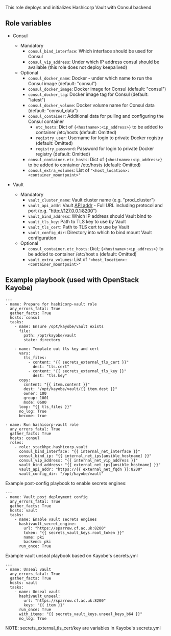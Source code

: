 This role deploys and initializes Hashicorp Vault with Consul backend

Role variables
--------------

* Consul
  * Mandatory
    * `consul_bind_interface`: Which interface should be used for Consul
    * `consul_vip_address`: Under which IP address consul should be available (this role does not deploy keepalived)
  * Optional
    * `consul_docker_name`: Docker - under which name to run the Consul image (default: "consul")
    * `consul_docker_image`: Docker image for Consul (default: "consul")
    * `consul_docker_tag`: Docker image tag for Consul (default: "latest")
    * `consul_docker_volume`: Docker volume name for Consul data (default: "consul_data")
    * `consul_container`: Additional data for pulling and configuring the Consul container
      * `etc_hosts`: Dict of `{<hostname>:<ip_address>}` to be added to container /etc/hosts (default: Omitted)
      * `registry_user`: Username for login to private Docker registry (default: Omitted)
      * `registry_password`: Password for login to private Docker registry (default: Omitted)
    * `consul_container.etc_hosts`: Dict of `{<hostname>:<ip_address>}` to be added to container /etc/hosts (default: Omitted)
    * `consul_extra_volumes`: List of `"<host_location>:<container_mountpoint>"`

* Vault
  * Mandatory
    * `vault_cluster_name`: Vault cluster name (e.g. "prod_cluster")
    * `vault_api_addr`: Vault [API addr](https://www.vaultproject.io/docs/configuration#api_addr) - Full URL including protocol and port (e.g. "http://127.0.0.1:8200")
    * `vault_bind_address`: Which IP address should Vault bind to
    * `vault_tls_key`: Path to TLS key to use by Vault
    * `vault_tls_cert`: Path to TLS cert to use by Vault
    * `vault_config_dir`: Directory into which to bind mount Vault configuration
  * Optional
    * `consul_container.etc_hosts`: Dict; `{<hostname>:<ip_address>}` to be added to container /etc/host
s (default: Omitted)
    * `vault_extra_volumes`: List of `"<host_location>:<container_mountpoint>"`



Example playbook (used with OpenStack Kayobe)
---------------------------------------------

```
---
- name: Prepare for hashicorp-vault role
  any_errors_fatal: True
  gather_facts: True
  hosts: consul
  tasks:
    - name: Ensure /opt/kayobe/vault exists
      file:
        path: /opt/kayobe/vault
        state: directory

    - name: Template out tls key and cert
      vars:
        tls_files:
          - content: "{{ secrets_external_tls_cert }}"
            dest: "tls.cert"
          - content: "{{ secrets_external_tls_key }}"
            dest: "tls.key"
      copy:
        content: "{{ item.content }}"
        dest: "/opt/kayobe/vault/{{ item.dest }}"
        owner: 100
        group: 1001
        mode: 0600
      loop: "{{ tls_files }}"
      no_log: True
      become: true

- name: Run hashicorp-vault role
  any_errors_fatal: True
  gather_facts: True
  hosts: consul
  roles:
    - role: stackhpc.hashicorp.vault
      consul_bind_interface: "{{ internal_net_interface }}"
      consul_bind_ip: "{{ internal_net_ips[ansible_hostname] }}"
      consul_vip_address: "{{ internal_net_vip_address }}"
      vault_bind_address: "{{ external_net_ips[ansible_hostname] }}"
      vault_api_addr: "https://{{ external_net_fqdn }}:8200"
      vault_config_dir: "/opt/kayobe/vault"
```

Example post-config playbook to enable secrets engines:
```
---
- name: Vault post deployment config
  any_errors_fatal: True
  gather_facts: True
  hosts: vault
  tasks:
    - name: Enable vault secrets engines
      hashivault_secret_engine:
        url: "https://sparrow.cf.ac.uk:8200"
        token: "{{ secrets_vault_keys.root_token }}"
        name: pki
        backend: pki
      run_once: True
```

Example vault unseal playbook based on Kayobe's secrets.yml
```
---
- name: Unseal vault
  any_errors_fatal: True
  gather_facts: True
  hosts: vault
  tasks:
    - name: Unseal vault
      hashivault_unseal:
        url: "https://sparrow.cf.ac.uk:8200"
        keys: "{{ item }}"
      run_once: True
      with_items: "{{ secrets_vault_keys.unseal_keys_b64 }}"
      no_log: True
```

NOTE: secrets_external_tls_cert/key are variables in Kayobe's secrets.yml
